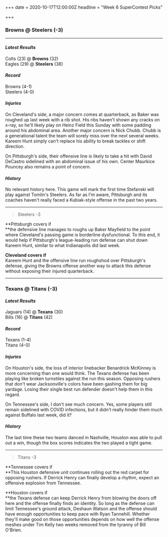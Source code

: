 +++
date = 2020-10-17T12:00:00Z
headline = "Week 6 SuperContest Picks"

+++
### Browns @ Steelers (-3)

***

#### _Latest Results_

Colts (23) @ **Browns** (32)  
Eagles (29) @ **Steelers** (38)

#### _Record_

Browns (4-1)   
Steelers (4-0)

#### _Injuries_

On Cleveland's side, a major concern comes at quarterback, as Baker was roughed up last week with a rib shot. His ribs haven't shown any cracks on x-ray, so he'll likely play on Heinz Field this Sunday with some padding around his abdominal area. Another major concern is Nick Chubb. Chubb is a generational talent the team will sorely miss over the next several weeks. Kareem Hunt simply can't replace his ability to break tackles or shift direction.

On Pittsburgh's side, their offensive line is likely to take a hit with David DeCastro sidelined with an abdominal issue of his own. Center Maurkice Pouncey also remains a point of concern.

#### _History_

No relevant history here. This game will mark the first time Stefanski will play against Tomlin's Steelers. As far as I'm aware, Pittsburgh and its coaches haven't really faced a Kubiak-style offense in the past two years.

***

> Steelers -3

**Pittsburgh covers if  
**the defensive line manages to roughs up Baker Mayfield to the point where Cleveland's passing game is borderline dysfunctional. To this end, it would help if Pittsburgh's league-leading run defense can shut down Kareem Hunt, similar to what Indianapolis did last week.

**Cleveland covers if**  
Kareem Hunt and the offensive line run roughshod over Pittsburgh's defense, giving the Browns offense another way to attack this defense without exposing their injured quarterback.

***

### Texans @ Titans (-3)

#### _Latest Results_

Jaguars (14) @ **Texans** (30)  
Bills (16) @ **Titans** (42)

#### _Record_

Texans (1-4)   
Titans (4-0)

#### _Injuries_

On Houston's side, the loss of interior linebacker Benardrick McKinney is more concerning than one would think. The Texans defense has been playing like broken turnstiles against the run this season. Opposing rushers that don't wear Jacksonville's colors have been gashing them for big yardage. Losing their single best run defender doesn't help them in this regard.

On Tennessee's side, I don't see much concern. Yes, some players still remain sidelined with COVID infections, but it didn't really hinder them much against Buffalo last week, did it?   

#### _History_

The last time these two teams danced in Nashville, Houston was able to pull out a win, though the box scores indicates the two played a tight game.

***

> Titans -3

**Tennessee covers if  
**This Houston defensive unit continues rolling out the red carpet for opposing rushers. If Derrick Henry can finally develop a rhythm, expect an offensive explosion from Tennessee.

**Houston covers if  
**the Texans defense can keep Derrick Henry from blowing the doors off here and the offense finally finds an identity. So long as the defense can limit Tennessee's ground attack, Deshaun Watson and the offense should have enough opportunities to keep pace with Ryan Tannehill. Whether they'll make good on those opportunities depends on how well the offense meshes under Tim Kelly two weeks removed from the tyranny of Bill O'Brien.